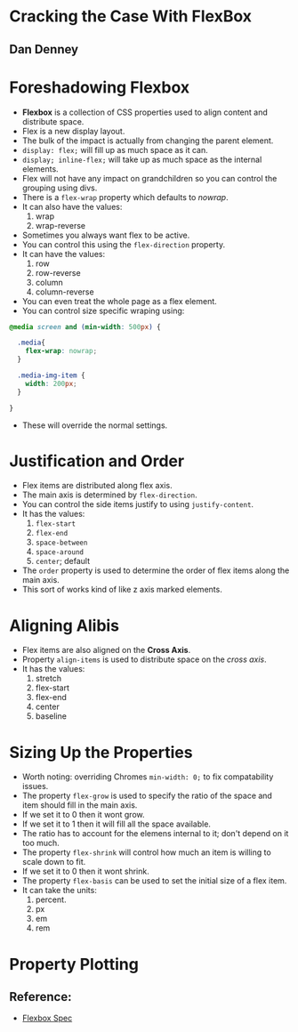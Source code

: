 # Cracking the Case With FlexBox
## Dan Denney

# Foreshadowing Flexbox
- **Flexbox** is a collection of CSS properties used to align content and distribute space.
- Flex is a new display layout.
- The bulk of the impact is actually from changing the parent element.
- `display: flex;` will fill up as much space as it can.
- `display; inline-flex;` will take up as much space as the internal elements.
- Flex will not have any impact on grandchildren so you can control the grouping using divs.
- There is a `flex-wrap` property which defaults to *nowrap*.
- It can also have the values:
  1. wrap
  2. wrap-reverse
- Sometimes you always want flex to be active.
- You can control this using the `flex-direction` property.
- It can have the values:
  1. row
  2. row-reverse
  3. column
  4. column-reverse
- You can even treat the whole page as a flex element.
- You can control size specific wraping using:
```css
@media screen and (min-width: 500px) {

  .media{
    flex-wrap: nowrap;
  }

  .media-img-item {
    width: 200px;
  }

}
```
- These will override the normal settings.

# Justification and Order
- Flex items are distributed along flex axis.
- The main axis is determined by `flex-direction`.
- You can control the side items justify to using `justify-content`.
- It has the values:
  1. `flex-start`
  2. `flex-end`
  3. `space-between`
  4. `space-around`
  5. `center`; default
- The `order` property is used to determine the order of flex items along the main axis.
- This sort of works kind of like z axis marked elements.

# Aligning Alibis
- Flex items are also aligned on the **Cross Axis**.
- Property `align-items` is used to distribute space on the *cross axis*.
- It has the values:
  1. stretch
  2. flex-start
  3. flex-end
  4. center
  5. baseline

# Sizing Up the Properties
- Worth noting: overriding Chromes `min-width: 0;` to fix compatability issues.
- The property `flex-grow` is used to specify the ratio of the space and item should fill in the main axis.
- If we set it to 0 then it wont grow.
- If we set it to 1 then it will fill all the space available.
- The ratio has to account for the elemens internal to it; don't depend on it too much.
- The property `flex-shrink` will control how much an item is willing to scale down to fit.
- If we set it to 0 then it wont shrink.
- The property `flex-basis` can be used to set the initial size of a flex item.
- It can take the units:
  1. percent.
  2. px
  3. em
  4. rem

# Property Plotting

## Reference:
- [Flexbox Spec](http://go.codeschool.com/flebox-spec)
